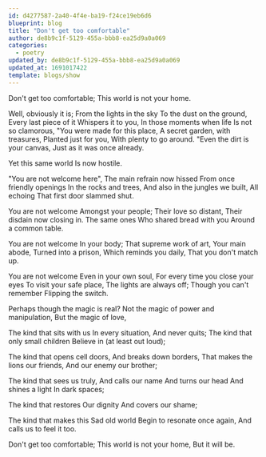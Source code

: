 ```yaml
---
id: d4277587-2a40-4f4e-ba19-f24ce19eb6d6
blueprint: blog
title: "Don't get too comfortable"
author: de8b9c1f-5129-455a-bbb8-ea25d9a0a069
categories:
  - poetry
updated_by: de8b9c1f-5129-455a-bbb8-ea25d9a0a069
updated_at: 1691017422
template: blogs/show
---
```

Don't get too comfortable;
This world is not your home.

Well, obviously it is;
From the lights in the sky
To the dust on the ground,
Every last piece of it
Whispers it to you,
In those moments when life
Is not so clamorous,
"You were made for this place,
A secret garden, with treasures,
Planted just for you,
With plenty to go around.
"Even the dirt is your canvas,
Just as it was once already.

Yet this same world
Is now hostile.

"You are not welcome here",
The main refrain now hissed
From once friendly openings
In the rocks and trees,
And also in the jungles we built,
All echoing
That first door slammed shut.

You are not welcome
Amongst your people;
Their love so distant,
Their disdain now closing in.
The same ones
Who shared bread with you
Around a common table.

You are not welcome
In your body;
That supreme work of art,
Your main abode,
Turned into a prison,
Which reminds you daily,
That you don't match up.

You are not welcome
Even in your own soul,
For every time you close your eyes
To visit your safe place,
The lights are always off;
Though you can't remember
Flipping the switch.

Perhaps though the magic is real?
Not the magic of power and manipulation,
But the magic of love,

The kind that sits with us
In every situation,
And never quits;
The kind that only small children
Believe in (at least out loud);

The kind that opens cell doors,
And breaks down borders,
That makes the lions our friends,
And our enemy our brother;

The kind that sees us truly,
And calls our name
And turns our head
And shines a light
In dark spaces;

The kind that restores
Our dignity
And covers our shame;

The kind that makes this
Sad old world
Begin to resonate once again,
And calls us to feel it too.

Don't get too comfortable;
This world is not your home,
But it will be.